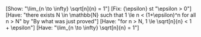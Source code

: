 [Show: "\lim_{n \to \infty} \sqrt[n]{n} = 1"]
[Fix: {\epsilon} st "\epsilon > 0"]
[Have: "there exists N \in \mathbb{N} such that 1 \le n < (1+\epsilon)^n for all n > N" by "By what was just proved"]
[Have: "for n > N, 1 \le \sqrt[n]{n} < 1 + \epsilon"]
[Have: "\lim_{n \to \infty} \sqrt[n]{n} = 1"]